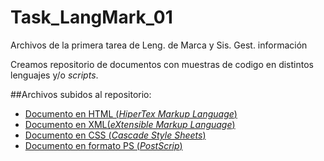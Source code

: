 # Task_LangMark_01
Archivos de la primera tarea de Leng. de Marca y Sis. Gest. información

Creamos repositorio de documentos con muestras de codigo en distintos lenguajes y/o _scripts_.

##Archivos subidos al repositorio:

* [Documento en HTML (_HiperTex Markup Language_)](https://github.com/Olvera/Task_LangMark_01/blob/master/Doc_HTML.html)
* [Documento en XML(_eXtensible Markup Language_)]()
* [Documento en CSS (_Cascade Style Sheets_)]( Task_LangMark_01/Doc_CSS.css )
* [Documento en formato PS (_PostScrip_)]()
